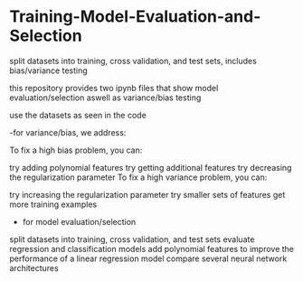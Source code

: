 # Training-Model-Evaluation-and-Selection
split datasets into training, cross validation, and test sets, includes bias/variance testing 

this repository provides two ipynb files that show model evaluation/selection aswell as variance/bias testing 

use the datasets as seen in the code

-for variance/bias, we address:

To fix a high bias problem, you can:

try adding polynomial features
try getting additional features
try decreasing the regularization parameter
To fix a high variance problem, you can:

try increasing the regularization parameter
try smaller sets of features
get more training examples


- for model evaluation/selection

split datasets into training, cross validation, and test sets
evaluate regression and classification models
add polynomial features to improve the performance of a linear regression model
compare several neural network architectures
